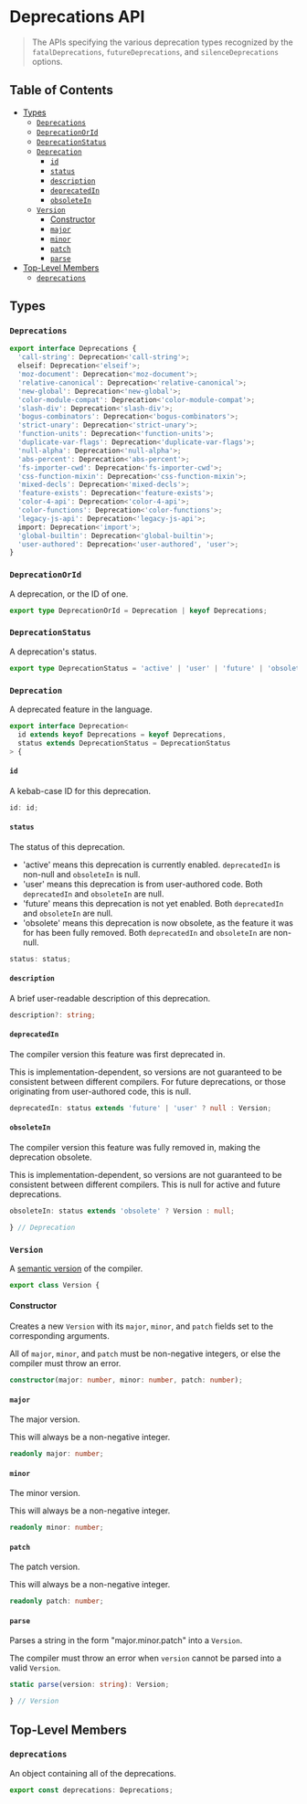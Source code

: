 # Deprecations API

> The APIs specifying the various deprecation types recognized by the
> `fatalDeprecations`, `futureDeprecations`, and `silenceDeprecations` options.

## Table of Contents

* [Types](#types)
  * [`Deprecations`](#deprecations)
  * [`DeprecationOrId`](#deprecationorid)
  * [`DeprecationStatus`](#deprecationstatus)
  * [`Deprecation`](#deprecation)
    * [`id`](#id)
    * [`status`](#status)
    * [`description`](#description)
    * [`deprecatedIn`](#deprecatedin)
    * [`obsoleteIn`](#obsoletein)
  * [`Version`](#version)
    * [Constructor](#constructor)
    * [`major`](#major)
    * [`minor`](#minor)
    * [`patch`](#patch)
    * [`parse`](#parse)
* [Top-Level Members](#top-level-members)
  * [`deprecations`](#deprecations)

## Types

### `Deprecations`

<!-- START AUTOGENERATED LIST -->
<!-- Checksum: 47c97f7824eb25d7f1e64e3230938b88330d40b4 -->
```ts
export interface Deprecations {
  'call-string': Deprecation<'call-string'>;
  elseif: Deprecation<'elseif'>;
  'moz-document': Deprecation<'moz-document'>;
  'relative-canonical': Deprecation<'relative-canonical'>;
  'new-global': Deprecation<'new-global'>;
  'color-module-compat': Deprecation<'color-module-compat'>;
  'slash-div': Deprecation<'slash-div'>;
  'bogus-combinators': Deprecation<'bogus-combinators'>;
  'strict-unary': Deprecation<'strict-unary'>;
  'function-units': Deprecation<'function-units'>;
  'duplicate-var-flags': Deprecation<'duplicate-var-flags'>;
  'null-alpha': Deprecation<'null-alpha'>;
  'abs-percent': Deprecation<'abs-percent'>;
  'fs-importer-cwd': Deprecation<'fs-importer-cwd'>;
  'css-function-mixin': Deprecation<'css-function-mixin'>;
  'mixed-decls': Deprecation<'mixed-decls'>;
  'feature-exists': Deprecation<'feature-exists'>;
  'color-4-api': Deprecation<'color-4-api'>;
  'color-functions': Deprecation<'color-functions'>;
  'legacy-js-api': Deprecation<'legacy-js-api'>;
  import: Deprecation<'import'>;
  'global-builtin': Deprecation<'global-builtin'>;
  'user-authored': Deprecation<'user-authored', 'user'>;
}
```
<!-- END AUTOGENERATED LIST -->

### `DeprecationOrId`

A deprecation, or the ID of one.

```ts
export type DeprecationOrId = Deprecation | keyof Deprecations;
```

### `DeprecationStatus`

A deprecation's status.

```ts
export type DeprecationStatus = 'active' | 'user' | 'future' | 'obsolete';
```

### `Deprecation`

A deprecated feature in the language.

```ts
export interface Deprecation<
  id extends keyof Deprecations = keyof Deprecations,
  status extends DeprecationStatus = DeprecationStatus
> {
```

#### `id`

A kebab-case ID for this deprecation.

```ts
id: id;
```

#### `status`

The status of this deprecation.

* 'active' means this deprecation is currently enabled. `deprecatedIn` is
  non-null and `obsoleteIn` is null.
* 'user' means this deprecation is from user-authored code. Both `deprecatedIn`
  and `obsoleteIn` are null.
* 'future' means this deprecation is not yet enabled. Both `deprecatedIn` and
  `obsoleteIn` are null.
* 'obsolete' means this deprecation is now obsolete, as the feature it was for
  has been fully removed. Both `deprecatedIn` and `obsoleteIn` are non-null.

```ts
status: status;
```

#### `description`

A brief user-readable description of this deprecation.

```ts
description?: string;
```

#### `deprecatedIn`

The compiler version this feature was first deprecated in.

This is implementation-dependent, so versions are not guaranteed to be
consistent between different compilers. For future deprecations, or those
originating from user-authored code, this is null.

```ts
deprecatedIn: status extends 'future' | 'user' ? null : Version;
```

#### `obsoleteIn`

The compiler version this feature was fully removed in, making the deprecation
obsolete.

This is implementation-dependent, so versions are not guaranteed to be
consistent between different compilers. This is null for active and future
deprecations.

```ts
obsoleteIn: status extends 'obsolete' ? Version : null;
```

```ts
} // Deprecation
```

### `Version`

A [semantic version] of the compiler.

[semantic version]: https://semver.org/

```ts
export class Version {
```

#### Constructor

Creates a new `Version` with its `major`, `minor`, and `patch` fields set to the
corresponding arguments.

All of `major`, `minor`, and `patch` must be non-negative integers, or else
the compiler must throw an error.

```ts
constructor(major: number, minor: number, patch: number);
```

#### `major`

The major version.

This will always be a non-negative integer.

```ts
readonly major: number;
```

#### `minor`

The minor version.

This will always be a non-negative integer.

```ts
readonly minor: number;
```

#### `patch`

The patch version.

This will always be a non-negative integer.

```ts
readonly patch: number;
```

#### `parse`

Parses a string in the form "major.minor.patch" into a `Version`.

The compiler must throw an error when `version` cannot be parsed into a valid
`Version`.

```ts
static parse(version: string): Version;
```

```ts
} // Version
```

## Top-Level Members

### `deprecations`

An object containing all of the deprecations.

```ts
export const deprecations: Deprecations;
```
